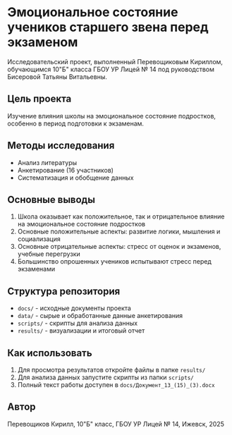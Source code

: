 # Эмоциональное состояние учеников старшего звена перед экзаменом

Исследовательский проект, выполненный Перевощиковым Кириллом, обучающимся 10"Б" класса ГБОУ УР Лицей № 14 под руководством Бисеровой Татьяны Витальевны.

## Цель проекта
Изучение влияния школы на эмоциональное состояние подростков, особенно в период подготовки к экзаменам.

## Методы исследования
- Анализ литературы
- Анкетирование (16 участников)
- Систематизация и обобщение данных

## Основные выводы
1. Школа оказывает как положительное, так и отрицательное влияние на эмоциональное состояние подростков
2. Основные положительные аспекты: развитие логики, мышления и социализация
3. Основные отрицательные аспекты: стресс от оценок и экзаменов, учебные перегрузки
4. Большинство опрошенных учеников испытывают стресс перед экзаменами

## Структура репозитория
- `docs/` - исходные документы проекта
- `data/` - сырые и обработанные данные анкетирования
- `scripts/` - скрипты для анализа данных
- `results/` - визуализации и итоговый отчет

## Как использовать
1. Для просмотра результатов откройте файлы в папке `results/`
2. Для анализа данных запустите скрипты из папки `scripts/`
3. Полный текст работы доступен в `docs/Документ_13_(15)_(3).docx`

## Автор
Перевощиков Кирилл, 10"Б" класс, ГБОУ УР Лицей № 14, Ижевск, 2025
